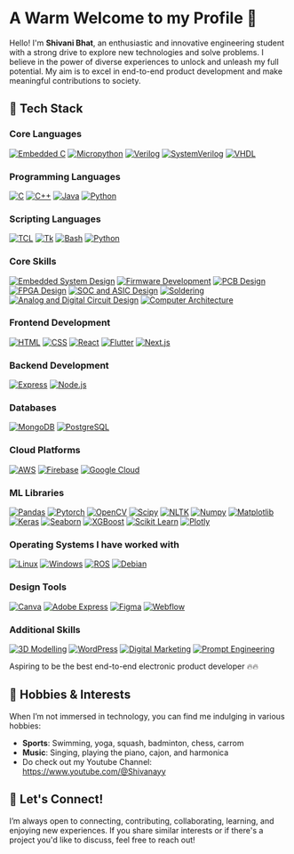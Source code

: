 # A Warm Welcome to my Profile 👋

Hello! I'm **Shivani Bhat**, an enthusiastic and innovative engineering student with a strong drive to explore new technologies and solve problems. I believe in the power of diverse experiences to unlock and unleash my full potential. My aim is to excel in end-to-end product development and make meaningful contributions to society.

## 🚀 Tech Stack

### Core Languages
[![Embedded C](https://img.shields.io/badge/Embedded%20C-000000?style=for-the-badge&logo=c&logoColor=white)](https://en.wikipedia.org/wiki/C_(programming_language))
[![Micropython](https://img.shields.io/badge/Micropython-004B49?style=for-the-badge&logo=python&logoColor=white)](https://micropython.org/)
[![Verilog](https://img.shields.io/badge/Verilog-1E4C9A?style=for-the-badge&logo=github&logoColor=white)](https://en.wikipedia.org/wiki/Verilog)
[![SystemVerilog](https://img.shields.io/badge/SystemVerilog-0073B1?style=for-the-badge&logo=github&logoColor=white)](https://en.wikipedia.org/wiki/SystemVerilog)
[![VHDL](https://img.shields.io/badge/SystemVerilog-0073B1?style=for-the-badge&logo=github&logoColor=aqua)](https://en.wikipedia.org/wiki/VHDL)

### Programming Languages
[![C](https://img.shields.io/badge/C-00599C?style=for-the-badge&logo=c&logoColor=white)](https://en.wikipedia.org/wiki/C_(programming_language))
[![C++](https://img.shields.io/badge/C%2B%2B-00599C?style=for-the-badge&logo=c%2B%2B&logoColor=white)](https://en.wikipedia.org/wiki/C%2B%2B)
[![Java](https://img.shields.io/badge/Java-007396?style=for-the-badge&logo=java&logoColor=white)](https://www.oracle.com/java/)
[![Python](https://img.shields.io/badge/Python-3776AB?style=for-the-badge&logo=python&logoColor=white)](https://www.python.org/)

### Scripting Languages
[![TCL](https://img.shields.io/badge/TCL-003B57?style=for-the-badge&logo=tcl&logoColor=white)](https://en.wikipedia.org/wiki/Tcl)
[![Tk](https://img.shields.io/badge/Tk-0069A5?style=for-the-badge&logo=tcl&logoColor=white)](https://en.wikipedia.org/wiki/Tk_(software))
[![Bash](https://img.shields.io/badge/Bash-4EAA25?style=for-the-badge&logo=gnu-bash&logoColor=white)](https://www.gnu.org/software/bash/)
[![Python](https://img.shields.io/badge/Python-3776AB?style=for-the-badge&logo=python&logoColor=white)](https://www.python.org/)

### Core Skills
[![Embedded System Design](https://img.shields.io/badge/Embedded%20System%20Design-000000?style=for-the-badge&logo=github&logoColor=white)](https://en.wikipedia.org/wiki/Embedded_system)
[![Firmware Development](https://img.shields.io/badge/Firmware%20Development-000000?style=for-the-badge&logo=github&logoColor=white)](https://en.wikipedia.org/wiki/Firmware)
[![PCB Design](https://img.shields.io/badge/PCB%20Design-0099FF?style=for-the-badge&logo=github&logoColor=white)](https://en.wikipedia.org/wiki/Printed_circuit_board)
[![FPGA Design](https://img.shields.io/badge/FPGA%20Design-004B49?style=for-the-badge&logo=github&logoColor=white)](https://en.wikipedia.org/wiki/Field-programmable_gate_array)
[![SOC and ASIC Design](https://img.shields.io/badge/SOC%20and%20ASIC%20Design-000000?style=for-the-badge&logo=github&logoColor=white)](https://en.wikipedia.org/wiki/System_on_a_chip)
[![Soldering](https://img.shields.io/badge/Soldering-0074D9?style=for-the-badge&logo=github&logoColor=white)](https://en.wikipedia.org/wiki/Soldering)
[![Analog and Digital Circuit Design](https://img.shields.io/badge/Analog%20and%20Digital%20Circuit%20Design-000000?style=for-the-badge&logo=github&logoColor=white)](https://en.wikipedia.org/wiki/Electronic_circuit)
[![Computer Architecture](https://img.shields.io/badge/Computer%20Architecture-009B77?style=for-the-badge&logo=github&logoColor=white)](https://en.wikipedia.org/wiki/Computer_architecture)

### Frontend Development
[![HTML](https://img.shields.io/badge/HTML-E34F26?style=for-the-badge&logo=html5&logoColor=white)](https://en.wikipedia.org/wiki/HTML)
[![CSS](https://img.shields.io/badge/CSS-1572B6?style=for-the-badge&logo=css3&logoColor=white)](https://en.wikipedia.org/wiki/CSS)
[![React](https://img.shields.io/badge/React-61DAFB?style=for-the-badge&logo=react&logoColor=black)](https://reactjs.org/)
[![Flutter](https://img.shields.io/badge/Flutter-02569B?style=for-the-badge&logo=flutter&logoColor=white)](https://flutter.dev/)
[![Next.js](https://img.shields.io/badge/Next.js-000000?style=for-the-badge&logo=next.js&logoColor=white)](https://nextjs.org/)

### Backend Development
[![Express](https://img.shields.io/badge/Express-000000?style=for-the-badge&logo=express&logoColor=white)](https://expressjs.com/)
[![Node.js](https://img.shields.io/badge/Node.js-339933?style=for-the-badge&logo=node.js&logoColor=white)](https://nodejs.org/)

### Databases
[![MongoDB](https://img.shields.io/badge/MongoDB-47A248?style=for-the-badge&logo=mongodb&logoColor=white)](https://www.mongodb.com/)
[![PostgreSQL](https://img.shields.io/badge/PostgreSQL-4169E1?style=for-the-badge&logo=postgresql&logoColor=white)](https://www.postgresql.org/)

### Cloud Platforms
[![AWS](https://img.shields.io/badge/AWS-232F3E?style=for-the-badge&logo=amazonaws&logoColor=white)](https://aws.amazon.com/)
[![Firebase](https://img.shields.io/badge/Firebase-FFCA28?style=for-the-badge&logo=firebase&logoColor=black)](https://firebase.google.com/)
[![Google Cloud](https://img.shields.io/badge/Google%20Cloud-4285F4?style=for-the-badge&logo=google-cloud&logoColor=white)](https://cloud.google.com/)

### ML Libraries
[![Pandas](https://img.shields.io/badge/Pandas-DataAnalysis-green)](https://pandas.pydata.org/)
[![Pytorch](https://img.shields.io/badge/Pytorch-DeepLearning-orange)](https://pytorch.org/)
[![OpenCV](https://img.shields.io/badge/OpenCV-ComputerVision-blue)](https://opencv.org/)
[![Scipy](https://img.shields.io/badge/Scipy-ScientificComputing-yellow)](https://www.scipy.org/)
[![NLTK](https://img.shields.io/badge/NLTK-NLP-red)](https://www.nltk.org/)
[![Numpy](https://img.shields.io/badge/Numpy-ArrayComputing-lightblue)](https://numpy.org/)
[![Matplotlib](https://img.shields.io/badge/Matplotlib-DataVisualization-purple)](https://matplotlib.org/)
[![Keras](https://img.shields.io/badge/Keras-DeepLearning-lightgray)](https://keras.io/)
[![Seaborn](https://img.shields.io/badge/Seaborn-StatisticalGraphics-darkgreen)](https://seaborn.pydata.org/)
[![XGBoost](https://img.shields.io/badge/XGBoost-MachineLearning-yellowgreen)](https://xgboost.ai/)
[![Scikit Learn](https://img.shields.io/badge/Scikit%20Learn-MachineLearning-blueviolet)](https://scikit-learn.org/)
[![Plotly](https://img.shields.io/badge/Plotly-InteractiveGraphing-royalblue)](https://plotly.com/)

### Operating Systems I have worked with
[![Linux](https://img.shields.io/badge/Linux-OpenSource-black)](https://www.linux.org/)
[![Windows](https://img.shields.io/badge/Windows-Microsoft-blue)](https://www.microsoft.com/windows)
[![ROS](https://img.shields.io/badge/ROS-RobotOperatingSystem-brightgreen)](https://www.ros.org/)
[![Debian](https://img.shields.io/badge/Debian-Stable-ffde00)](https://www.debian.org/)

### Design Tools
[![Canva](https://img.shields.io/badge/Canva-00C4CC?style=for-the-badge&logo=canva&logoColor=white)](https://www.canva.com/)
[![Adobe Express](https://img.shields.io/badge/Adobe%20Express-FF61A6?style=for-the-badge&logo=adobe&logoColor=white)](https://www.adobe.com/products/express.html)
[![Figma](https://img.shields.io/badge/Figma-F24E1E?style=for-the-badge&logo=figma&logoColor=white)](https://www.figma.com/)
[![Webflow](https://img.shields.io/badge/Webflow-00C2A0?style=for-the-badge&logo=webflow&logoColor=white)](https://webflow.com/)

### Additional Skills
[![3D Modelling](https://img.shields.io/badge/3D%20Modelling-000000?style=for-the-badge&logo=github&logoColor=white)](https://en.wikipedia.org/wiki/3D_modeling)
[![WordPress](https://img.shields.io/badge/WordPress-21759B?style=for-the-badge&logo=wordpress&logoColor=white)](https://wordpress.org/)
[![Digital Marketing](https://img.shields.io/badge/Digital%20Marketing-FF4B5C?style=for-the-badge&logo=github&logoColor=white)](https://en.wikipedia.org/wiki/Digital_marketing)
[![Prompt Engineering](https://img.shields.io/badge/Prompt%20Engineering-000000?style=for-the-badge&logo=github&logoColor=white)](https://en.wikipedia.org/wiki/Prompt_engineering)

Aspiring to be the best end-to-end electronic product developer 🔥🔥

## 🎨 Hobbies & Interests

When I’m not immersed in technology, you can find me indulging in various hobbies:
- **Sports**: Swimming, yoga, squash, badminton, chess, carrom
- **Music**: Singing, playing the piano, cajon, and harmonica
- Do check out my Youtube Channel: https://www.youtube.com/@Shivanayy

## 🤝 Let's Connect!

I’m always open to connecting, contributing, collaborating, learning, and enjoying new experiences. If you share similar interests or if there's a project you'd like to discuss, feel free to reach out!
